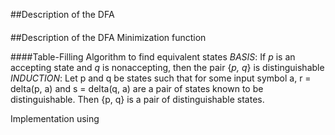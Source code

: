 ##Description of the DFA

####

##Description of the DFA Minimization function

####Table-Filling Algorithm to find equivalent states
*BASIS*: If *p* is an accepting state and *q* is nonaccepting, then the pair {*p, q*} is distinguishable
*INDUCTION*: Let p and q be states such that for some input symbol a, r = delta(p, a) and s = delta(q, a) are a pair of states known to be distinguishable. Then {p, q} is a pair of distinguishable states.

Implementation using 
